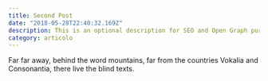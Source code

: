 ```yaml
---
title: Second Post
date: "2018-05-28T22:40:32.169Z"
description: This is an optional description for SEO and Open Graph purposes, rather than the default generated excerpt.
category: articolo
---
```


Far far away, behind the word mountains, far from the countries Vokalia and
Consonantia, there live the blind texts.